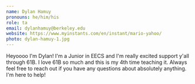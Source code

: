 ```yaml
---
name: Dylan Hamuy
pronouns: he/him/his
role: ta
email: dylanhamuy@berkeley.edu
website: https://www.myinstants.com/en/instant/mario-yahoo/
photo: dylan-hamuy-1.jpg
---
```


Heyoooo I'm Dylan! I'm a Junior in EECS and I'm really excited support y'all through 61B. I love 61B so much and this is my 4th time teaching it. Always feel free to reach out if you have any questions about absolutely anything. I'm here to help!